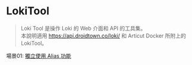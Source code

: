 # LokiTool
> Loki Tool 是操作 Loki 的 Web 介面和 API 的工具集。  
> 本說明適用 https://api.droidtown.co/loki/ 和 Articut Docker 所附上的 LokiTool。


場景01: [獨立使用 Alias 功能](https://github.com/Droidtown/LokiTool_Doc/wiki/%E4%B8%B2%E6%8E%A5-Alias-%E5%8A%9F%E8%83%BD)
